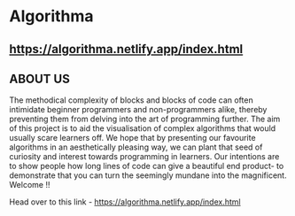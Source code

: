 # Algorithma

## https://algorithma.netlify.app/index.html

## ABOUT US
The methodical complexity of blocks and blocks of code can often intimidate beginner programmers and non-programmers alike, thereby preventing them from delving into the art of programming further. The aim of this project is to aid the visualisation of complex algorithms that would usually scare learners off. We hope that by presenting our favourite algorithms in an aesthetically pleasing way, we can plant that seed of curiosity and interest towards programming in learners. Our intentions are to show people how long lines of code can give a beautiful end product- to demonstrate that you can turn the seemingly mundane into the magnificent. Welcome !!

Head over to this link - https://algorithma.netlify.app/index.html
